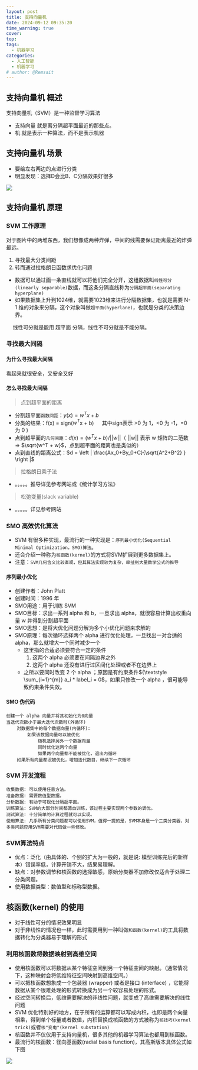 ```yaml
---
layout: post
title: 支持向量机
date: 2024-09-12 09:35:20
time_warning: true
cover: 
top: 
tags: 
  - 机器学习
categories: 
  - 人工智能
  - 机器学习
# author: @Remsait
---
```

## 支持向量机 概述
 支持向量机（SVM）是一种监督学习算法
- 支持向量 就是离分隔超平面最近的那些点。
- 机 就是表示一种算法，而不是表示机器

## 支持向量机 场景
- 要给左右两边的点进行分类
- 明显发现：选择D会比B、C分隔效果好很多

![](https://cloudflare.remsait.com/img/svm1.png)

## 支持向量机 原理
### SVM 工作原理
对于图片中的两堆东西，我们想像成两种炸弹，中间的线需要保证距离最近的炸弹最远。
1. 寻找最大分类间距
2. 转而通过拉格朗日函数求优化问题
- 数据可以通过画一条直线就可以将他们完全分开，这组数据叫`线性可分(linearly separable)`数据，而这条分隔直线称为`分隔超平面(separating hyperplane)`
- 如果数据集上升到1024维，就需要1023维来进行分隔数据集，也就是需要 N-1 维的对象来分隔，这个对象叫做`超平面(hyperlane)`，也就是分类的决策边界。

&emsp; 线性可分就是能用 超平面 分隔，线性不可分就是不能分隔。

### 寻找最大间隔
#### 为什么寻找最大间隔
看起来就很安全，又安全又好

#### 怎么寻找最大间隔
> 点到超平面的距离

- 分割超平面`函数间距`：$y(x) = w^{T}x + b$
- 分类的结果：f(x) = sign($w^T$x + b)       &emsp; 其中sign表示 >0 为 1，<0 为 -1，=0 为 0 )
- 点到超平面的`几何间距`：$d(x) = (w^{T}x + b) / ||w||$（ ||w|| 表示 w 矩阵的二范数 => $\sqrt{w^T + w}$，点到超平面的距离也是类似的）
- 点到直线的距离公式：$d = \left | \frac{Ax_0+By_0+C}{\sqrt{A^2+B^2} }  \right |$
> 拉格朗日乘子法

- 。。。。。推导详见参考网站或《统计学习方法》

> 松弛变量(slack variable)

- 。。。。。详见参考网站

### SMO 高效优化算法
- SVM 有很多种实现，最流行的一种实现是：`序列最小优化(Sequential Minimal Optimization，SMO)算法`。
- 还会介绍一种称为`核函数(kernel)`的方式将SVM扩展到更多数据集上。
- 注意：`SVM几何含义比较直观，但其算法实现较为复杂，牵扯到大量数学公式的推导`

#### 序列最小优化
- 创建作者：John Platt
- 创建时间：1996 年
- SMO用途：用于训练 SVM
- SMO目标：求出一系列 alpha 和 b，一旦求出 alpha，就很容易计算出权重向量 w 并得到分割超平面
- SMO思想：是将大优化问题分解为多个小优化问题来求解的
- SMO原理：每次循环选择两个 alpha 进行优化处理，一旦找出一对合适的 alpha，那么就增大一个同时减少一个
	- 这里指的合适必须要符合一定的条件
		1. 这两个 alpha 必须要在间隔边界之外
		2. 这两个 alpha 还没有进行过区间化处理或者不在边界上
	- 之所以要同时改变 2 个 alpha ；原因是有约束条件${\textstyle \sum_{i=1}^{m}} a_i * label_i = 0$，如果只修改一个 alpha ，很可能导致约束条件失效。

#### SMO 伪代码
```
创建一个 alpha 向量并将其初始化为0向量
当迭代次数小于最大迭代次数时(外循环)
    对数据集中的每个数据向量(内循环): 
        如果该数据向量可以被优化
            随机选择另外一个数据向量
            同时优化这两个向量
            如果两个向量都不能被优化，退出内循环
    如果所有向量都没被优化，增加迭代数目，继续下一次循环
```

### SVM 开发流程
```text
收集数据: 可以使用任意方法。
准备数据: 需要数值型数据。
分析数据: 有助于可视化分隔超平面。
训练算法: SVM的大部分时间都源自训练，该过程主要实现两个参数的调优。
测试算法: 十分简单的计算过程就可以实现。
使用算法: 几乎所有分类问题都可以使用SVM，值得一提的是，SVM本身是一个二类分类器，对多类问题应用SVM需要对代码做一些修改。
```

### SVM算法特点
- 优点：泛化（由具体的、个别的扩大为一般的，就是说: 模型训练完后的新样本）错误率低，计算开销不大，结果易理解。
- 缺点：对参数调节和核函数的选择敏感，原始分类器不加修改仅适合于处理二分类问题。
- 使用数据类型：数值型和标称型数据。

## 核函数(kernel) 的使用
- 对于线性可分的情况效果明显
- 对于非线性的情况也一样，此时需要用到一种叫做`和函数(kernel)`的工具将数据转化为分类器易于理解的形式

### 利用核函数将数据映射到高维空间
- 使用核函数可以将数据从某个特征空间到另一个特征空间的映射。（通常情况下，这种映射会将低维特征空间映射到高维空间。）
- 可以把核函数想象成一个包装器 (wrapper) 或者是接口 (interface) ，它能将数据从某个很难处理的形式转换成为另一个较容易处理的形式。
- 经过空间转换后，低维需要解决的非线性问题，就变成了高维需要解决的线性问题
- SVM 优化特别好的地方，在于所有的运算都可以写成内积，也即是两个向量相乘，得到单个标量或者数值，内积替换成核函数的方式被称为`核技巧(kernel trick)`或者`核"变电"(kernel substation)`
- 核函数并不仅仅用于支持向量机，很多其他的机器学习算法也都用到核函数。
- 最流行的核函数：径向基函数(radial basis function)，其高斯版本具体公式如下图

![](https://cloudflare.remsait.com/img/radial-basis-function.png)












